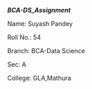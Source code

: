***BCA-DS_Assignment***

Name: Suyash Pandey

Roll No.: 54

Branch: BCA-Data Science

Sec: A

College: GLA,Mathura
